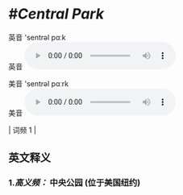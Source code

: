# ***\#Central Park*** 
英音 'sentrəl pɑːk  
英音
<audio src="./media/Central Park-B.aac" controls="controls"></audio>

美音 'sentrəl pɑːrk  
美音
<audio src="./media/Central Park.aac" controls="controls"></audio>



| 词频 1 |  

英文释义
---
### 1.*高义频：* **中央公园 (位于美国纽约)**  


